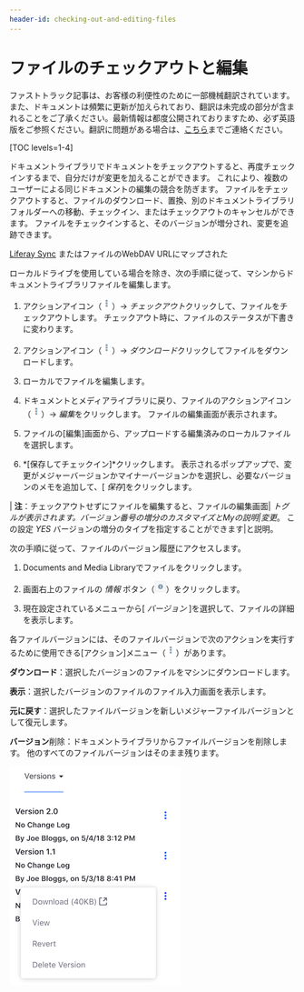 ```yaml
---
header-id: checking-out-and-editing-files
---
```


# ファイルのチェックアウトと編集

<p class="alert alert-info"><span class="wysiwyg-color-blue120">ファストトラック記事は、お客様の利便性のために一部機械翻訳されています。また、ドキュメントは頻繁に更新が加えられており、翻訳は未完成の部分が含まれることをご了承ください。最新情報は都度公開されておりますため、必ず英語版をご参照ください。翻訳に問題がある場合は、<a href="mailto:support-content-jp@liferay.com">こちら</a>までご連絡ください。</span></p>

[TOC levels=1-4]

ドキュメントライブラリでドキュメントをチェックアウトすると、再度チェックインするまで、自分だけが変更を加えることができます。 これにより、複数のユーザーによる同じドキュメントの編集の競合を防ぎます。 ファイルをチェックアウトすると、ファイルのダウンロード、置換、別のドキュメントライブラリフォルダーへの移動、チェックイン、またはチェックアウトのキャンセルができます。 ファイルをチェックインすると、そのバージョンが増分され、変更を追跡できます。

[Liferay Sync](/docs/7-1/user/-/knowledge_base/u/using-liferay-sync-on-your-desktop) またはファイルのWebDAV URL</a>にマップされた

ローカルドライブを使用している場合を除き、次の手順に従って、マシンからドキュメントライブラリファイルを編集します。</p> 

1.  アクションアイコン（![Actions](../../../../images/icon-actions.png)）→ *チェックアウト*クリックして、ファイルをチェックアウトします。 チェックアウト時に、ファイルのステータスが下書きに変わります。

2.  アクションアイコン（![Actions](../../../../images/icon-actions.png)）→ *ダウンロード*クリックしてファイルをダウンロードします。

3.  ローカルでファイルを編集します。

4.  ドキュメントとメディアライブラリに戻り、ファイルのアクションアイコン（![Actions](../../../../images/icon-actions.png)）→ *編集*をクリックします。 ファイルの編集画面が表示されます。

5.  ファイルの[編集]画面から、アップロードする編集済みのローカルファイルを選択します。

6.  *[保存してチェックイン]*クリックします。 表示されるポップアップで、変更がメジャーバージョンかマイナーバージョンかを選択し、必要なバージョンのメモを追加して、[ *保存*]をクリックします。

| **注**：チェックアウトせずにファイルを編集すると、ファイルの編集画面| *トグルが表示されます。バージョン番号の増分のカスタマイズとMyの説明|変更*。 この設定 *YES* バージョンの増分のタイプを指定することができます|と説明。

次の手順に従って、ファイルのバージョン履歴にアクセスします。

1.  Documents and Media Libraryでファイルをクリックします。

2.  画面右上のファイルの *情報* ボタン（![**i**](../../../../images/icon-information.png)）をクリックします。

3.  現在設定されているメニューから[ *バージョン* ]を選択して、ファイルの詳細を表示します。

各ファイルバージョンには、そのファイルバージョンで次のアクションを実行するために使用できる[アクション]メニュー（![Actions](../../../../images/icon-actions.png)）があります。

**ダウンロード**：選択したバージョンのファイルをマシンにダウンロードします。

**表示**：選択したバージョンのファイルのファイル入力画面を表示します。

**元に戻す**：選択したファイルバージョンを新しいメジャーファイルバージョンとして復元します。

**バージョン**削除：ドキュメントライブラリからファイルバージョンを削除します。 他のすべてのファイルバージョンはそのまま残ります。

![図1：バージョン履歴アクションを使用すると、ファイルバージョンを検査、削除、および復元できます。](../../../../images/dm-file-version-actions.png)
